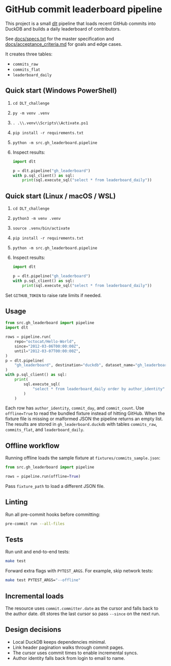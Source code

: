 # GitHub commit leaderboard pipeline

This project is a small [dlt](https://dlthub.com/) pipeline that loads recent
GitHub commits into DuckDB and builds a daily leaderboard of contributors.

See [docs/specs.txt](docs/specs.txt) for the master specification and
[docs/acceptance_criteria.md](docs/acceptance_criteria.md) for goals and
edge cases.

It creates three tables:

* `commits_raw`
* `commits_flat`
* `leaderboard_daily`

## Quick start (Windows PowerShell)

1. `cd DLT_challenge`
2. `py -m venv .venv`
3. `. .\\.venv\\Scripts\\Activate.ps1`
4. `pip install -r requirements.txt`
5. `python -m src.gh_leaderboard.pipeline`
6. Inspect results:

   ```python
   import dlt

   p = dlt.pipeline("gh_leaderboard")
   with p.sql_client() as sql:
       print(sql.execute_sql("select * from leaderboard_daily"))
   ```

## Quick start (Linux / macOS / WSL)

1. `cd DLT_challenge`
2. `python3 -m venv .venv`
3. `source .venv/bin/activate`
4. `pip install -r requirements.txt`
5. `python -m src.gh_leaderboard.pipeline`
6. Inspect results:

   ```python
   import dlt

   p = dlt.pipeline("gh_leaderboard")
   with p.sql_client() as sql:
       print(sql.execute_sql("select * from leaderboard_daily"))
   ```

Set `GITHUB_TOKEN` to raise rate limits if needed.

## Usage

```python
from src.gh_leaderboard import pipeline
import dlt

rows = pipeline.run(
    repo="octocat/Hello-World",
    since="2012-03-06T00:00:00Z",
    until="2012-03-07T00:00:00Z",
)
p = dlt.pipeline(
    "gh_leaderboard", destination="duckdb", dataset_name="gh_leaderboard"
)
with p.sql_client() as sql:
    print(
        sql.execute_sql(
            "select * from leaderboard_daily order by author_identity"
        )
    )
```

Each row has `author_identity`, `commit_day`, and `commit_count`. Use
`offline=True` to read the bundled fixture instead of hitting GitHub. When the
fixture file is missing or malformed JSON the pipeline returns an empty list.
The results are stored in `gh_leaderboard.duckdb` with tables `commits_raw`,
`commits_flat`, and `leaderboard_daily`.

## Offline workflow

Running offline loads the sample fixture at `fixtures/commits_sample.json`:

```python
from src.gh_leaderboard import pipeline

rows = pipeline.run(offline=True)
```

Pass `fixture_path` to load a different JSON file.

## Linting

Run all pre-commit hooks before committing:

```bash
pre-commit run --all-files
```

## Tests

Run unit and end-to-end tests:

```bash
make test
```

Forward extra flags with `PYTEST_ARGS`. For example, skip network tests:

```bash
make test PYTEST_ARGS="--offline"
```

## Incremental loads

The resource uses `commit.committer.date` as the cursor and falls back to the
author date. dlt stores the last cursor so pass `--since` on the next run.

## Design decisions

* Local DuckDB keeps dependencies minimal.
* Link header pagination walks through commit pages.
* The cursor uses commit times to enable incremental syncs.
* Author identity falls back from login to email to name.
